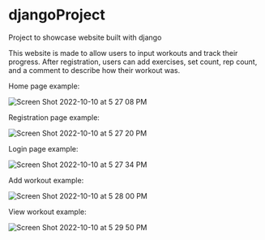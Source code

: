 # djangoProject
Project to showcase website built with django

This website is made to allow users to input workouts and track their progress. After registration, users can add exercises, set count, rep count, and a comment to describe how their workout was.

Home page example:

![Screen Shot 2022-10-10 at 5 27 08 PM](https://user-images.githubusercontent.com/56060301/194972520-9e3b172d-f6b7-4e66-b016-083690074884.png)


Registration page example:

![Screen Shot 2022-10-10 at 5 27 20 PM](https://user-images.githubusercontent.com/56060301/194972410-04a2a593-bd64-40d5-b5e5-9bf16391ef18.png)

Login page example:

![Screen Shot 2022-10-10 at 5 27 34 PM](https://user-images.githubusercontent.com/56060301/194972446-3808dcbc-4f5c-4d1a-8bb3-58c43ccbca8f.png)

Add workout example:

![Screen Shot 2022-10-10 at 5 28 00 PM](https://user-images.githubusercontent.com/56060301/194972469-6b00ff53-7a8c-4ef1-a681-a4fd3e19f83d.png)

View workout example:

![Screen Shot 2022-10-10 at 5 29 50 PM](https://user-images.githubusercontent.com/56060301/194972503-98b56f61-cb93-4258-897a-be9ffb589047.png)

